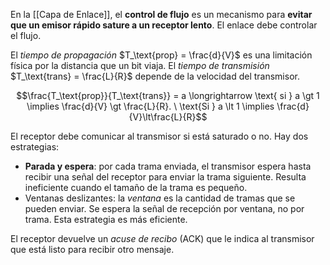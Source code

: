 En la [[Capa de Enlace]], el **control de flujo** es un mecanismo para **evitar que un emisor rápido sature a un receptor lento**. El enlace debe controlar el flujo.

El *tiempo de propagación* $T_\text{prop} = \frac{d}{V}$ es una limitación física por la distancia que un bit viaja. El *tiempo de transmisión* $T_\text{trans} = \frac{L}{R}$ depende de la velocidad del transmisor.

$$\frac{T_\text{prop}}{T_\text{trans}} = a \longrightarrow \text{ si } a \gt 1 \implies \frac{d}{V} \gt \frac{L}{R}. \ \text{Si } a \lt 1 \implies \frac{d}{V}\lt\frac{L}{R}$$

El receptor debe comunicar al transmisor si está saturado o no. Hay dos estrategias:

- **Parada y espera**: por cada trama enviada, el transmisor espera hasta recibir una señal del receptor para enviar la trama siguiente. Resulta ineficiente cuando el tamaño de la trama es pequeño.
- Ventanas deslizantes: la *ventana* es la cantidad de tramas que se pueden enviar. Se espera la señal de recepción por ventana, no por trama. Esta estrategia es más eficiente.

El receptor devuelve un *acuse de recibo* (ACK) que le indica al transmisor que está listo para recibir otro mensaje.
